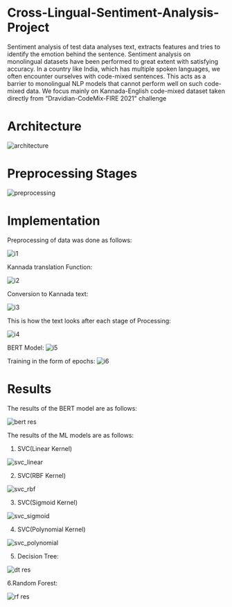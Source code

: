 # Cross-Lingual-Sentiment-Analysis-Project

Sentiment analysis of test data analyses text, extracts features and tries to identify the emotion behind the sentence. 
Sentiment analysis on monolingual datasets have been performed to great extent with satisfying accuracy.
In a country like India, which has multiple spoken languages, we often encounter ourselves with code-mixed sentences.
This acts as a barrier to monolingual NLP models that cannot perform well on such code-mixed data.
We focus mainly on Kannada-English code-mixed dataset taken directly from “Dravidian-CodeMix-FIRE 2021" challenge

# Architecture

![architecture](https://user-images.githubusercontent.com/96068461/225291967-d7ea6d33-5ef1-4e76-9dbe-eb8b7b09d2d1.png)

# Preprocessing Stages

![preprocessing](https://user-images.githubusercontent.com/96068461/225292071-ce00af48-82e9-4566-90f0-cac371c2faf0.png)

# Implementation

Preprocessing of data was done as follows:

![i1](https://user-images.githubusercontent.com/96068461/225293124-b6db12d8-4644-4eca-834c-799c90399142.png)

Kannada translation Function:

![i2](https://user-images.githubusercontent.com/96068461/225293389-c8181231-683b-402c-a8a8-67b5cd61b534.png)

Conversion to Kannada text:

![i3](https://user-images.githubusercontent.com/96068461/225293364-90a30597-03e6-46a9-a965-e461185a5903.png)

This is how the text looks after each stage of Processing:

![i4](https://user-images.githubusercontent.com/96068461/225293500-8a17a76e-da93-45a0-9735-2a2b9f203a01.png)

BERT Model:
![i5](https://user-images.githubusercontent.com/96068461/225293507-eb1eeaa3-9e67-4568-b926-f9b7d09547f7.png)

Training in the form of epochs:
![i6](https://user-images.githubusercontent.com/96068461/225293508-da77d68b-4809-46b6-af31-8e8e44c5b77a.png)

# Results
The results of the BERT model are as follows:

![bert res](https://user-images.githubusercontent.com/96068461/225294770-915755f1-d2ba-41ef-b1e9-3b514b3ef634.png)

The results of the ML models are as follows:

1. SVC(Linear Kernel)

![svc_linear](https://user-images.githubusercontent.com/96068461/225295146-f22143b7-e52e-4236-90ad-9cb22acff51e.png)

2. SVC(RBF Kernel)

![svc_rbf](https://user-images.githubusercontent.com/96068461/225295337-1d4435f4-70cb-411f-b3c6-d73894e4fe62.png)

3. SVC(Sigmoid Kernel)

![svc_sigmoid](https://user-images.githubusercontent.com/96068461/225295406-45860958-c416-4b46-bd49-de28fc280b27.png)

4. SVC(Polynomial Kernel)

![svc_polynomial](https://user-images.githubusercontent.com/96068461/225295505-fe1ecdf3-5421-4a3f-af92-2113e9519b59.png)

5. Decision Tree:

![dt res](https://user-images.githubusercontent.com/96068461/225295639-7a735e29-2359-4172-a0e1-2f234f9bb974.png)

6.Random Forest:

![rf res](https://user-images.githubusercontent.com/96068461/225295705-af6f7d69-077b-4693-8c03-71b603f47f0b.png)
